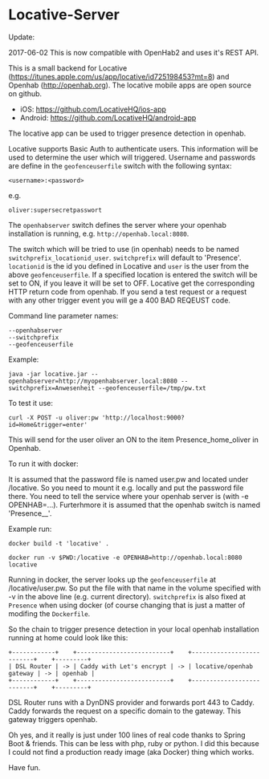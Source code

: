 Locative-Server
===============

Update:

2017-06-02 This is now compatible with OpenHab2 and uses it's REST API.

This is a small backend for Locative (https://itunes.apple.com/us/app/locative/id725198453?mt=8) and 
Openhab (http://openhab.org). The locative mobile apps are open source on github. 

- iOS: https://github.com/LocativeHQ/ios-app
- Android: https://github.com/LocativeHQ/android-app

The locative app can be used to trigger presence detection in openhab.

Locative supports Basic Auth to authenticate users. This information will be used to determine the user which will triggered.
Username and passwords are define in the ``geofenceuserfile`` switch with the following syntax:

```
<username>:<password>
```

e.g.

```
oliver:supersecretpasswort
```

The ``openhabserver`` switch defines the server where your openhab installation is running, e.g. ``http://openhab.local:8080``.

The switch which will be tried to use (in openhab) needs to be named ``switchprefix_locationid_user``. ``switchprefix`` will default to 'Presence'.
``locationid`` is the id you defined in Locative and ``user`` is the user from the above ``geofenceuserfile``. If a specified
location is entered the switch will be set to ON, if you leave it will be set to OFF. Locative get the corresponding HTTP return code
from openhab. If you send a test request or a request with any other trigger event you will ge a 400 BAD REQEUST code.

Command line parameter names:
```
--openhabserver
--switchprefix
--geofenceuserfile
```

Example:
```
java -jar locative.jar --openhabserver=http://myopenhabserver.local:8080 --switchprefix=Anwesenheit --geofenceuserfile=/tmp/pw.txt
```

To test it use:

```
curl -X POST -u oliver:pw 'http://localhost:9000?id=Home&trigger=enter'
```

This will send for the user oliver an ON to the item Presence_home_oliver in Openhab.

To run it with docker:

It is assumed that the password file is named user.pw and located under /locative. So you need to mount it e.g. locally and put the 
password file there. You need to tell the service where your openhab server is (with -e OPENHAB=...). Furterhmore it is assumed
that the openhab switch is named 'Presence_<location>_<username>'.

Example run:

```
docker build -t 'locative' .

docker run -v $PWD:/locative -e OPENHAB=http://openhab.local:8080 locative
```
Running in docker, the server looks up the ``geofenceuserfile`` at /locative/user.pw. So put the file with that name in the volume specified with -v in the above line (e.g. current directory). ``switchprefix`` is also fixed at ``Presence`` when using docker (of course changing that is just a matter of modifing the ``Dockerfile``.

So the chain to trigger presence detection in your local openhab installation running at home could look like this:

```
+------------+    +--------------------------+    +--------------------------+    +---------+
| DSL Router | -> | Caddy with Let's encrypt | -> | locative/openhab gateway | -> | openhab |
+------------+    +--------------------------+    +--------------------------+    +---------+
```

DSL Router runs with a DynDNS provider and forwards port 443 to Caddy. Caddy forwards the request on a specific domain to the gateway. This gateway triggers openhab.

Oh yes, and it really is just under 100 lines of real code thanks to Spring Boot & friends. This can be less with php, ruby or python. I did this because I could not find a production ready image (aka Docker) thing which works.

Have fun.
